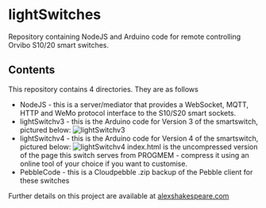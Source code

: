 # lightSwitches
Repository containing NodeJS and Arduino code for remote controlling Orvibo S10/20 smart switches.

## Contents
This repository contains 4 directories. They are as follows
* NodeJS - this is a server/mediator that provides a WebSocket, MQTT, HTTP and WeMo protocol interface to the S10/S20 smart sockets.
* lightSwitchv3 - this is the Arduino code for Version 3 of the smartswitch, pictured below:
![lightSwitchv3](http://new.alexshakespeare.com/wp-content/uploads/2018/01/v3.jpg)
* lightSwitchv4 - this is the Arduino code for Version 4 of the smartswitch, pictured below:
![lightSwitchv4](http://new.alexshakespeare.com/wp-content/uploads/2018/01/v4.jpg)
index.html is the uncompressed version of the page this switch serves from PROGMEM - compress it using an online tool of your choice if you want to customise.
* PebbleCode - this is a Cloudpebble .zip backup of the Pebble client for these switches

Further details on this project are available at [alexshakespeare.com](http://new.alexshakespeare.com/self-actuated-programmable-switch/)
